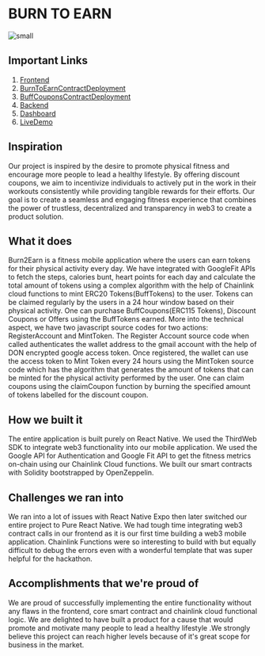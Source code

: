 # BURN TO EARN

![small](https://github.com/RomarioKavin1/burntoearn_nativeFE/assets/79229998/6110a0b2-77f4-47bd-9801-1d408eba8881)

## Important Links

1. [Frontend](https://github.com/RomarioKavin1/burntoearn_nativeFE)
2. [BurnToEarnContractDeployment](https://mumbai.polygonscan.com/address/0x995A39d59484676643c631a785726534ce3CE659)
3. [BuffCouponsContractDeployment](https://mumbai.polygonscan.com/address/0xceB4984e186244885822202b22AC155E3043F925)
4. [Backend](https://github.com/gabrielantonyxaviour/chainlink-spring-contracts)
5. [Dashboard](https://devpost.com/software/burn2earn)
6. [LiveDemo](https://www.youtube.com/watch?v=C3spFq-IUAs)

## Inspiration

Our project is inspired by the desire to promote physical fitness and encourage more people to lead a healthy lifestyle. By offering discount coupons, we aim to incentivize individuals to actively put in the work in their workouts consistently while providing tangible rewards for their efforts. Our goal is to create a seamless and engaging fitness experience that combines the power of trustless, decentralized and transparency in web3 to create a product solution.

## What it does

Burn2Earn is a fitness mobile application where the users can earn tokens for their physical activity every day. We have integrated with GoogleFit APIs to fetch the steps, calories bunt, heart points for each day and calculate the total amount of tokens using a complex algorithm with the help of Chainlink cloud functions to mint ERC20 Tokens(BuffTokens) to the user. Tokens can be claimed regularly by the users in a 24 hour window based on their physical activity. One can purchase BuffCoupons(ERC115 Tokens), Discount Coupons or Offers using the BuffTokens earned. More into the technical aspect, we have two javascript source codes for two actions: RegisterAccount and MintToken. The Register Account source code when called authenticates the wallet address to the gmail account with the help of DON encrypted google access token. Once registered, the wallet can use the access token to Mint Token every 24 hours using the MintToken source code which has the algorithm that generates the amount of tokens that can be minted for the physical activity performed by the user. One can claim coupons using the claimCoupon function by burning the specified amount of tokens labelled for the discount coupon.

## How we built it

The entire application is built purely on React Native. We used the ThirdWeb SDK to integrate web3 functionality into our mobile application. We used the Google API for Authentication and Google Fit API to get the fitness metrics on-chain using our Chainlink Cloud functions. We built our smart contracts with Solidity bootstrapped by OpenZeppelin.

## Challenges we ran into

We ran into a lot of issues with React Native Expo then later switched our entire project to Pure React Native. We had tough time integrating web3 contract calls in our frontend as it is our first time building a web3 mobile application. Chainlink Functions were so interesting to build with but equally difficult to debug the errors even with a wonderful template that was super helpful for the hackathon.

## Accomplishments that we're proud of

We are proud of successfully implementing the entire functionality without any flaws in the frontend, core smart contract and chainlink cloud functional logic. We are delighted to have built a product for a cause that would promote and motivate many people to lead a healthy lifestyle .We strongly believe this project can reach higher levels because of it's great scope for business in the market.

